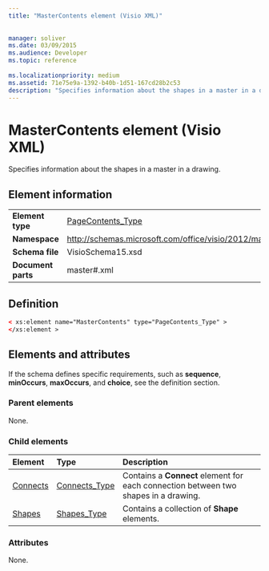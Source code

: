 ```yaml
---
title: "MasterContents element (Visio XML)"
 
 
manager: soliver
ms.date: 03/09/2015
ms.audience: Developer
ms.topic: reference
 
ms.localizationpriority: medium
ms.assetid: 71e75e9a-1392-b40b-1d51-167cd28b2c53
description: "Specifies information about the shapes in a master in a drawing."
---
```


# MasterContents element (Visio XML)

Specifies information about the shapes in a master in a drawing. 
  
## Element information

|||
|:-----|:-----|
|**Element type** <br/> |[PageContents_Type](pagecontents_type-complextypevisio-xml.md) <br/> |
|**Namespace** <br/> |http://schemas.microsoft.com/office/visio/2012/main  <br/> |
|**Schema file** <br/> |VisioSchema15.xsd  <br/> |
|**Document parts** <br/> |master#.xml  <br/> |
   
## Definition

```XML
< xs:element name="MasterContents" type="PageContents_Type" >
</xs:element >
```

## Elements and attributes

If the schema defines specific requirements, such as **sequence**, **minOccurs**, **maxOccurs**, and **choice**, see the definition section. 
  
### Parent elements

None.
  
### Child elements

|**Element**|**Type**|**Description**|
|:-----|:-----|:-----|
|[Connects](connects-element-pagecontents_type-complextypevisio-xml.md) <br/> |[Connects_Type](connects_type-complextypevisio-xml.md) <br/> |Contains a **Connect** element for each connection between two shapes in a drawing.  <br/> |
|[Shapes](shapes-element-pagecontents_type-complextypevisio-xml.md) <br/> |[Shapes_Type](shapes_type-complextypevisio-xml.md) <br/> |Contains a collection of **Shape** elements.  <br/> |
   
### Attributes

None.
  

